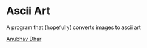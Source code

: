 # Ascii Art

A program that (hopefully) converts images to ascii art

<a href = "https://anubhavdhar.github.io"> Anubhav Dhar </a>

